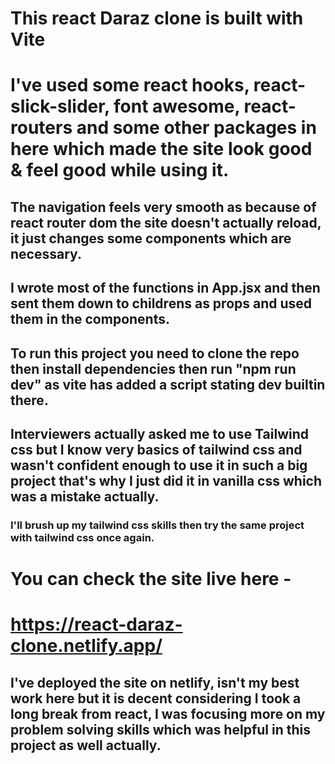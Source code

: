 # This react Daraz clone is built with Vite
# I've used some react hooks, react-slick-slider, font awesome, react-routers and some other packages in here which made the site look good & feel good while using it.
## The navigation feels very smooth as because of react router dom the site doesn't actually reload, it just changes some components which are necessary.
## I wrote most of the functions in App.jsx and then sent them down to childrens as props and used them in the components.
## To run this project you need to clone the repo then install dependencies then run "npm run dev" as vite has added a script stating dev builtin there.
## Interviewers actually asked me to use Tailwind css but I know very basics of tailwind css and wasn't confident enough to use it in such a big project that's why I just did it in vanilla css which was a mistake actually.
### I'll brush up my tailwind css skills then try the same project with tailwind css once again.
# You can check the site live here - 
# https://react-daraz-clone.netlify.app/
## I've deployed the site on netlify, isn't my best work here but it is decent considering I took a long break from react, I was focusing more on my problem solving skills which was helpful in this project as well actually.
